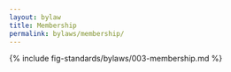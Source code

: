 ```yaml
---
layout: bylaw
title: Membership
permalink: bylaws/membership/
---
```


{% include fig-standards/bylaws/003-membership.md %}